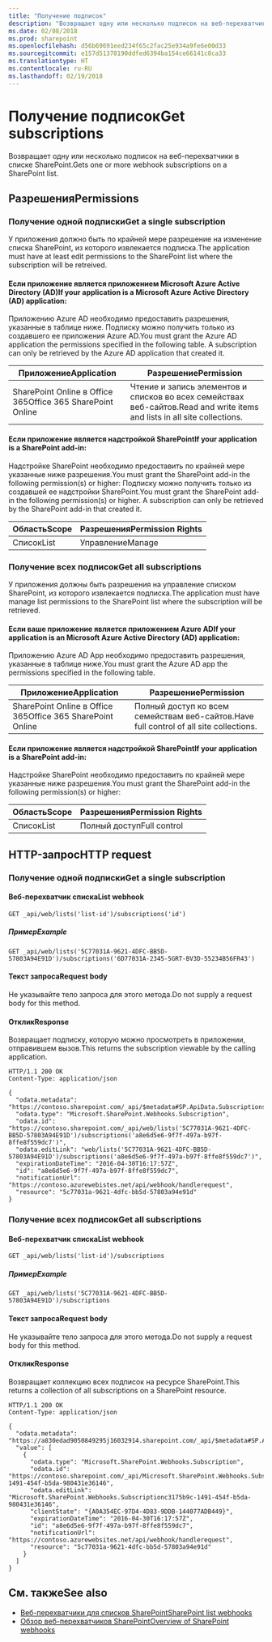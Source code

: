 ```yaml
---
title: "Получение подписок"
description: "Возвращает одну или несколько подписок на веб-перехватчики в списке SharePoint."
ms.date: 02/08/2018
ms.prod: sharepoint
ms.openlocfilehash: d56b69691eed234f65c2fac25e934a9fe6e00d33
ms.sourcegitcommit: e157d51378190ddfed6394ba154ce66141c8ca33
ms.translationtype: HT
ms.contentlocale: ru-RU
ms.lasthandoff: 02/19/2018
---
```

# <a name="get-subscriptions"></a><span data-ttu-id="a2fda-103">Получение подписок</span><span class="sxs-lookup"><span data-stu-id="a2fda-103">Get subscriptions</span></span>

<span data-ttu-id="a2fda-104">Возвращает одну или несколько подписок на веб-перехватчики в списке SharePoint.</span><span class="sxs-lookup"><span data-stu-id="a2fda-104">Gets one or more webhook subscriptions on a SharePoint list.</span></span>

## <a name="permissions"></a><span data-ttu-id="a2fda-105">Разрешения</span><span class="sxs-lookup"><span data-stu-id="a2fda-105">Permissions</span></span>

### <a name="get-a-single-subscription"></a><span data-ttu-id="a2fda-106">Получение одной подписки</span><span class="sxs-lookup"><span data-stu-id="a2fda-106">Get a single subscription</span></span>

<span data-ttu-id="a2fda-107">У приложения должно быть по крайней мере разрешение на изменение списка SharePoint, из которого извлекается подписка.</span><span class="sxs-lookup"><span data-stu-id="a2fda-107">The application must have at least edit permissions to the SharePoint list where the subscription will be retreived.</span></span>

#### <a name="if-your-application-is-a-microsoft-azure-active-directory-azure-ad-application"></a><span data-ttu-id="a2fda-108">Если приложение является приложением Microsoft Azure Active Directory (AD)</span><span class="sxs-lookup"><span data-stu-id="a2fda-108">If your application is a Microsoft Azure Active Directory (AD) application:</span></span>

<span data-ttu-id="a2fda-p101">Приложению Azure AD необходимо предоставить разрешения, указанные в таблице ниже. Подписку можно получить только из создавшего ее приложения Azure AD.</span><span class="sxs-lookup"><span data-stu-id="a2fda-p101">You must grant the Azure AD application the permissions specified in the following table. A subscription can only be retrieved by the Azure AD application that created it.</span></span> 

<span data-ttu-id="a2fda-111">Приложение</span><span class="sxs-lookup"><span data-stu-id="a2fda-111">Application</span></span> | <span data-ttu-id="a2fda-112">Разрешение</span><span class="sxs-lookup"><span data-stu-id="a2fda-112">Permission</span></span> 
------------|------------
<span data-ttu-id="a2fda-113">SharePoint Online в Office 365</span><span class="sxs-lookup"><span data-stu-id="a2fda-113">Office 365 SharePoint Online</span></span>|<span data-ttu-id="a2fda-114">Чтение и запись элементов и списков во всех семействах веб-сайтов.</span><span class="sxs-lookup"><span data-stu-id="a2fda-114">Read and write items and lists in all site collections.</span></span>

#### <a name="if-your-application-is-a-sharepoint-add-in"></a><span data-ttu-id="a2fda-115">Если приложение является надстройкой SharePoint</span><span class="sxs-lookup"><span data-stu-id="a2fda-115">If your application is a SharePoint add-in:</span></span>

<span data-ttu-id="a2fda-116">Надстройке SharePoint необходимо предоставить по крайней мере указанные ниже разрешения.</span><span class="sxs-lookup"><span data-stu-id="a2fda-116">You must grant the SharePoint add-in the following permission(s) or higher:</span></span> <span data-ttu-id="a2fda-117">Подписку можно получить только из создавшей ее надстройки SharePoint.</span><span class="sxs-lookup"><span data-stu-id="a2fda-117">You must grant the SharePoint add-in the following permission(s) or higher. A subscription can only be retrieved by the SharePoint add-in that created it.</span></span> 

<span data-ttu-id="a2fda-118">Область</span><span class="sxs-lookup"><span data-stu-id="a2fda-118">Scope</span></span> | <span data-ttu-id="a2fda-119">Разрешения</span><span class="sxs-lookup"><span data-stu-id="a2fda-119">Permission Rights</span></span> 
------|------------
<span data-ttu-id="a2fda-120">Список</span><span class="sxs-lookup"><span data-stu-id="a2fda-120">List</span></span>|<span data-ttu-id="a2fda-121">Управление</span><span class="sxs-lookup"><span data-stu-id="a2fda-121">Manage</span></span>

### <a name="get-all-subscriptions"></a><span data-ttu-id="a2fda-122">Получение всех подписок</span><span class="sxs-lookup"><span data-stu-id="a2fda-122">Get all subscriptions</span></span>

<span data-ttu-id="a2fda-123">У приложения должны быть разрешения на управление списком SharePoint, из которого извлекается подписка.</span><span class="sxs-lookup"><span data-stu-id="a2fda-123">The application must have manage list permissions to the SharePoint list where the subscription will be retrieved.</span></span>

#### <a name="if-your-application-is-an-azure-ad-application"></a><span data-ttu-id="a2fda-124">Если ваше приложение является приложением Azure AD</span><span class="sxs-lookup"><span data-stu-id="a2fda-124">If your application is an Microsoft Azure Active Directory (AD) application:</span></span>

<span data-ttu-id="a2fda-125">Приложению Azure AD App необходимо предоставить разрешения, указанные в таблице ниже.</span><span class="sxs-lookup"><span data-stu-id="a2fda-125">You must grant the Azure AD app the permissions specified in the following table.</span></span> 

<span data-ttu-id="a2fda-126">Приложение</span><span class="sxs-lookup"><span data-stu-id="a2fda-126">Application</span></span> | <span data-ttu-id="a2fda-127">Разрешение</span><span class="sxs-lookup"><span data-stu-id="a2fda-127">Permission</span></span> 
------------|------------
<span data-ttu-id="a2fda-128">SharePoint Online в Office 365</span><span class="sxs-lookup"><span data-stu-id="a2fda-128">Office 365 SharePoint Online</span></span>|<span data-ttu-id="a2fda-129">Полный доступ ко всем семействам веб-сайтов.</span><span class="sxs-lookup"><span data-stu-id="a2fda-129">Have full control of all site collections.</span></span>

#### <a name="if-your-application-is-a-sharepoint-add-in"></a><span data-ttu-id="a2fda-130">Если приложение является надстройкой SharePoint</span><span class="sxs-lookup"><span data-stu-id="a2fda-130">If your application is a SharePoint add-in:</span></span>

<span data-ttu-id="a2fda-131">Надстройке SharePoint необходимо предоставить по крайней мере указанные ниже разрешения.</span><span class="sxs-lookup"><span data-stu-id="a2fda-131">You must grant the SharePoint add-in the following permission(s) or higher:</span></span> 

<span data-ttu-id="a2fda-132">Область</span><span class="sxs-lookup"><span data-stu-id="a2fda-132">Scope</span></span> | <span data-ttu-id="a2fda-133">Разрешения</span><span class="sxs-lookup"><span data-stu-id="a2fda-133">Permission Rights</span></span> 
------|------------
<span data-ttu-id="a2fda-134">Список</span><span class="sxs-lookup"><span data-stu-id="a2fda-134">List</span></span>|<span data-ttu-id="a2fda-135">Полный доступ</span><span class="sxs-lookup"><span data-stu-id="a2fda-135">Full control</span></span>

## <a name="http-request"></a><span data-ttu-id="a2fda-136">HTTP-запрос</span><span class="sxs-lookup"><span data-stu-id="a2fda-136">HTTP request</span></span>

### <a name="get-a-single-subscription"></a><span data-ttu-id="a2fda-137">Получение одной подписки</span><span class="sxs-lookup"><span data-stu-id="a2fda-137">Get a single subscription</span></span>

#### <a name="list-webhook"></a><span data-ttu-id="a2fda-138">Веб-перехватчик списка</span><span class="sxs-lookup"><span data-stu-id="a2fda-138">List webhook</span></span>
```
GET _api/web/lists('list-id')/subscriptions('id')
```

##### <a name="example"></a><span data-ttu-id="a2fda-139">Пример</span><span class="sxs-lookup"><span data-stu-id="a2fda-139">Example</span></span>

```http
GET _api/web/lists('5C77031A-9621-4DFC-BB5D-57803A94E91D')/subscriptions('6D77031A-2345-5GRT-BV3D-55234B56FR43')
```

#### <a name="request-body"></a><span data-ttu-id="a2fda-140">Текст запроса</span><span class="sxs-lookup"><span data-stu-id="a2fda-140">Request body</span></span>

<span data-ttu-id="a2fda-141">Не указывайте тело запроса для этого метода.</span><span class="sxs-lookup"><span data-stu-id="a2fda-141">Do not supply a request body for this method.</span></span>

#### <a name="response"></a><span data-ttu-id="a2fda-142">Отклик</span><span class="sxs-lookup"><span data-stu-id="a2fda-142">Response</span></span>

<span data-ttu-id="a2fda-143">Возвращает подписку, которую можно просмотреть в приложении, отправившем вызов.</span><span class="sxs-lookup"><span data-stu-id="a2fda-143">This returns the subscription viewable by the calling application.</span></span>

```http
HTTP/1.1 200 OK
Content-Type: application/json

{
  "odata.metadata": "https://contoso.sharepoint.com/_api/$metadata#SP.ApiData.Subscriptions/@Element",
  "odata.type": "Microsoft.SharePoint.Webhooks.Subscription",
  "odata.id": "https://contoso.sharepoint.com/_api/web/lists('5C77031A-9621-4DFC-BB5D-57803A94E91D')/subscriptions('a8e6d5e6-9f7f-497a-b97f-8ffe8f559dc7')",
  "odata.editLink": "web/lists('5C77031A-9621-4DFC-BB5D-57803A94E91D')/subscriptions('a8e6d5e6-9f7f-497a-b97f-8ffe8f559dc7')",
  "expirationDateTime": "2016-04-30T16:17:57Z",
  "id": "a8e6d5e6-9f7f-497a-b97f-8ffe8f559dc7",
  "notificationUrl": "https://contoso.azurewebistes.net/api/webhook/handlerequest",
  "resource": "5c77031a-9621-4dfc-bb5d-57803a94e91d"
}
```

### <a name="get-all-subscriptions"></a><span data-ttu-id="a2fda-144">Получение всех подписок</span><span class="sxs-lookup"><span data-stu-id="a2fda-144">Get all subscriptions</span></span>

#### <a name="list-webhook"></a><span data-ttu-id="a2fda-145">Веб-перехватчик списка</span><span class="sxs-lookup"><span data-stu-id="a2fda-145">List webhook</span></span>
```
GET _api/web/lists('list-id')/subscriptions
```

##### <a name="example"></a><span data-ttu-id="a2fda-146">Пример</span><span class="sxs-lookup"><span data-stu-id="a2fda-146">Example</span></span>

```http
GET _api/web/lists('5C77031A-9621-4DFC-BB5D-57803A94E91D')/subscriptions
```

#### <a name="request-body"></a><span data-ttu-id="a2fda-147">Текст запроса</span><span class="sxs-lookup"><span data-stu-id="a2fda-147">Request body</span></span>

<span data-ttu-id="a2fda-148">Не указывайте тело запроса для этого метода.</span><span class="sxs-lookup"><span data-stu-id="a2fda-148">Do not supply a request body for this method.</span></span>

#### <a name="response"></a><span data-ttu-id="a2fda-149">Отклик</span><span class="sxs-lookup"><span data-stu-id="a2fda-149">Response</span></span>

<span data-ttu-id="a2fda-150">Возвращает коллекцию всех подписок на ресурсе SharePoint.</span><span class="sxs-lookup"><span data-stu-id="a2fda-150">This returns a collection of all subscriptions on a SharePoint resource.</span></span> 

```http
HTTP/1.1 200 OK
Content-Type: application/json

{
  "odata.metadata": "https://a830edad9050849295j16032914.sharepoint.com/_api/$metadata#SP.ApiData.Subscriptions",
  "value": [
    {
      "odata.type": "Microsoft.SharePoint.Webhooks.Subscription",
      "odata.id": "https://contoso.sharepoint.com/_api/Microsoft.SharePoint.Webhooks.Subscriptionc3175b9c-1491-454f-b5da-980431e36146",
      "odata.editLink": "Microsoft.SharePoint.Webhooks.Subscriptionc3175b9c-1491-454f-b5da-980431e36146",
      "clientState": "{A0A354EC-97D4-4D83-9DDB-144077ADB449}",
      "expirationDateTime": "2016-04-30T16:17:57Z",
      "id": "a8e6d5e6-9f7f-497a-b97f-8ffe8f559dc7",
      "notificationUrl": "https://contoso.azurewebsites.net/api/webhook/handlerequest",
      "resource": "5c77031a-9621-4dfc-bb5d-57803a94e91d"
    }
  ]
}
```

## <a name="see-also"></a><span data-ttu-id="a2fda-151">См. также</span><span class="sxs-lookup"><span data-stu-id="a2fda-151">See also</span></span>

- [<span data-ttu-id="a2fda-152">Веб-перехватчики для списков SharePoint</span><span class="sxs-lookup"><span data-stu-id="a2fda-152">SharePoint list webhooks</span></span>](overview-sharepoint-list-webhooks.md)
- [<span data-ttu-id="a2fda-153">Обзор веб-перехватчиков SharePoint</span><span class="sxs-lookup"><span data-stu-id="a2fda-153">Overview of SharePoint webhooks</span></span>](../overview-sharepoint-webhooks.md)